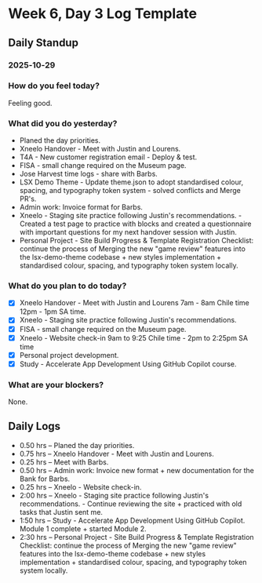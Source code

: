 # Week 6, Day 3 Log Template

## Daily Standup

### 2025‑10‑29

### How do you feel today?

Feeling good.

### What did you do yesterday?

-   Planed the day priorities.
-   Xneelo Handover - Meet with Justin and Lourens.
-   T4A - New customer registration email - Deploy & test.
-   FISA - small change required on the Museum page.
-   Jose Harvest time logs - share with Barbs.
-   LSX Demo Theme - Update theme.json to adopt standardised colour, spacing, and typography token system - solved conflicts and Merge PR's.
-   Admin work: Invoice format for Barbs.
-   Xneelo - Staging site practice following Justin's recommendations. - Created a test page to practice with blocks and created a questionnaire with important questions for my next handover session with Justin.
-   Personal Project - Site Build Progress & Template Registration Checklist: continue the process of Merging the new "game review" features into the lsx-demo-theme codebase + new styles implementation + standardised colour, spacing, and typography token system locally.

### What do you plan to do today?

-   [x] Xneelo Handover - Meet with Justin and Lourens 7am - 8am Chile time 12pm - 1pm SA time.
-   [x] Xneelo - Staging site practice following Justin's recommendations.
-   [x] FISA - small change required on the Museum page.
-   [x] Xneelo - Website check-in 9am to 9:25 Chile time - 2pm to 2:25pm SA time
-   [x] Personal project development.
-   [x] Study - Accelerate App Development Using GitHub Copilot course.

### What are your blockers?

None.

## Daily Logs

-   0.50 hrs – Planed the day priorities.
-   0.75 hrs – Xneelo Handover - Meet with Justin and Lourens.
-   0.25 hrs – Meet with Barbs.
-   0.50 hrs – Admin work: Invoice new format + new documentation for the Bank for Barbs.
-   0.25 hrs – Xneelo - Website check-in.
-   2:00 hrs – Xneelo - Staging site practice following Justin's recommendations. - Continue reviewing the site + practiced with old tasks that Justin sent me.
-   1:50 hrs – Study - Accelerate App Development Using GitHub Copilot. Module 1 complete + started Module 2.
-   2:30 hrs – Personal Project - Site Build Progress & Template Registration Checklist: continue the process of Merging the new "game review" features into the lsx-demo-theme codebase + new styles implementation + standardised colour, spacing, and typography token system locally.
